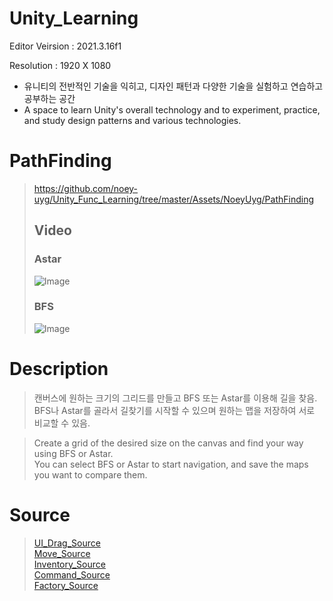# Unity_Learning
Editor Veirsion : 2021.3.16f1

Resolution : 1920 X 1080

- 유니티의 전반적인 기술을 익히고, 디자인 패턴과 다양한 기술을 실험하고 연습하고 공부하는 공간
- A space to learn Unity's overall technology and to experiment, practice, and study design patterns and various technologies.

# PathFinding
> https://github.com/noey-uyg/Unity_Func_Learning/tree/master/Assets/NoeyUyg/PathFinding
> 
> ## Video
> ### Astar
> ![Image](https://github.com/user-attachments/assets/d74a6a53-3898-4341-9956-e7880fcb1e30)
> ### BFS
> ![Image](https://github.com/user-attachments/assets/cb732f94-256d-4bf2-be85-96e7996b8d5f)

# Description
> 캔버스에 원하는 크기의 그리드를 만들고 BFS 또는 Astar를 이용해 길을 찾음. <br/>
> BFS나 Astar를 골라서 길찾기를 시작할 수 있으며 원하는 맵을 저장하여 서로 비교할 수 있음. <br/>


> Create a grid of the desired size on the canvas and find your way using BFS or Astar. <br/>
> You can select BFS or Astar to start navigation, and save the maps you want to compare them. <br/>

# Source
> [UI_Drag_Source](https://github.com/noey-uyg/Unity_Func_Learning/tree/master/Assets/NoeyUyg/UI_Drag_Learning)<br/>
> [Move_Source](https://github.com/noey-uyg/Unity_Func_Learning/tree/master/Assets/NoeyUyg/Move_Learning) <br/>
> [Inventory_Source](https://github.com/noey-uyg/Unity_Func_Learning/tree/master/Assets/NoeyUyg/Inventory_Learning) <br/>
> [Command_Source](https://github.com/noey-uyg/Unity_Func_Learning/tree/master/Assets/NoeyUyg/DesignPattern/Command) <br/>
> [Factory_Source](https://github.com/noey-uyg/Unity_Func_Learning/tree/master/Assets/NoeyUyg/DesignPattern/Factory) <br/>